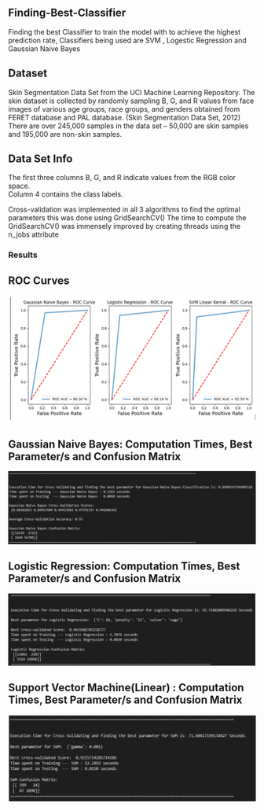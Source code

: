 ## Finding-Best-Classifier

Finding the best Classifier to train the model with to achieve the highest prediction rate, Classifiers being used are SVM , Logestic Regression and Gaussian Naive Bayes

## Dataset

Skin Segmentation Data Set from the UCI Machine Learning Repository. The skin dataset is collected by randomly sampling B, G, and R values from face images of various age groups, race groups, and genders obtained from FERET database and PAL database. (Skin Segmentation Data Set, 2012) There are over 245,000 samples in the data set – 50,000 are skin samples and 195,000 are non-skin samples. 

## Data Set Info 

The first three columns B, G, and R indicate values from the RGB color space.  
Column 4 contains the class labels. 

Cross-validation was implemented in all 3 algorithms to find the optimal parameters this was done using GridSearchCV() 
The time to compute the GridSearchCV() was immensely improved by creating threads using the n_jobs attribute   

### Results
## ROC Curves 
![ROC Curves](./ROC.PNG)

## Gaussian Naive Bayes: Computation Times, Best Parameter/s and Confusion Matrix
![Gaussian Naive Bayes](./GB%20Result.PNG)

## Logistic Regression: Computation Times, Best Parameter/s and Confusion Matrix
![Logistic Regression](./Logistic%20Regression%20Result.PNG)

## Support Vector Machine(Linear) : Computation Times, Best Parameter/s and Confusion Matrix
![Support Vector Machine](./SVM%20Result.PNG)

